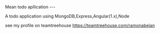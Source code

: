 Mean todo apllication ---

A todo application using MongoDB,Express,Angular(1.x),Node

see my profile on teamtreehouse https://teamtreehouse.com/ramonabejan